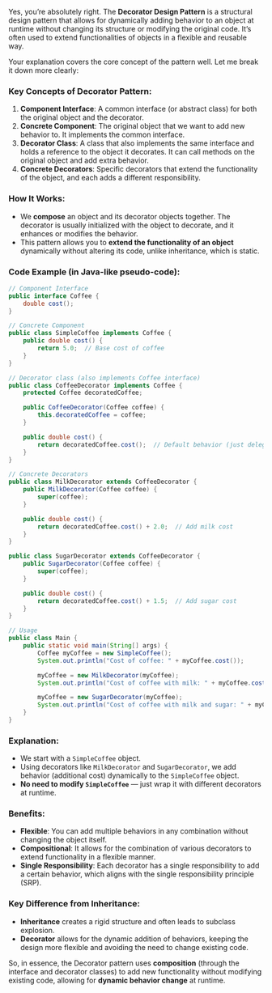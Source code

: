 Yes, you’re absolutely right. The **Decorator Design Pattern** is a structural design pattern that allows for dynamically adding behavior to an object at runtime without changing its structure or modifying the original code. It’s often used to extend functionalities of objects in a flexible and reusable way.

Your explanation covers the core concept of the pattern well. Let me break it down more clearly:

### Key Concepts of Decorator Pattern:

1. **Component Interface**: A common interface (or abstract class) for both the original object and the decorator.
2. **Concrete Component**: The original object that we want to add new behavior to. It implements the common interface.
3. **Decorator Class**: A class that also implements the same interface and holds a reference to the object it decorates. It can call methods on the original object and add extra behavior.
4. **Concrete Decorators**: Specific decorators that extend the functionality of the object, and each adds a different responsibility.

### How It Works:

* We **compose** an object and its decorator objects together. The decorator is usually initialized with the object to decorate, and it enhances or modifies the behavior.
* This pattern allows you to **extend the functionality of an object** dynamically without altering its code, unlike inheritance, which is static.

### Code Example (in Java-like pseudo-code):

```java
// Component Interface
public interface Coffee {
    double cost();
}

// Concrete Component
public class SimpleCoffee implements Coffee {
    public double cost() {
        return 5.0;  // Base cost of coffee
    }
}

// Decorator class (also implements Coffee interface)
public class CoffeeDecorator implements Coffee {
    protected Coffee decoratedCoffee;

    public CoffeeDecorator(Coffee coffee) {
        this.decoratedCoffee = coffee;
    }

    public double cost() {
        return decoratedCoffee.cost();  // Default behavior (just delegate)
    }
}

// Concrete Decorators
public class MilkDecorator extends CoffeeDecorator {
    public MilkDecorator(Coffee coffee) {
        super(coffee);
    }

    public double cost() {
        return decoratedCoffee.cost() + 2.0;  // Add milk cost
    }
}

public class SugarDecorator extends CoffeeDecorator {
    public SugarDecorator(Coffee coffee) {
        super(coffee);
    }

    public double cost() {
        return decoratedCoffee.cost() + 1.5;  // Add sugar cost
    }
}

// Usage
public class Main {
    public static void main(String[] args) {
        Coffee myCoffee = new SimpleCoffee();
        System.out.println("Cost of coffee: " + myCoffee.cost());

        myCoffee = new MilkDecorator(myCoffee);
        System.out.println("Cost of coffee with milk: " + myCoffee.cost());

        myCoffee = new SugarDecorator(myCoffee);
        System.out.println("Cost of coffee with milk and sugar: " + myCoffee.cost());
    }
}
```

### Explanation:

* We start with a `SimpleCoffee` object.
* Using decorators like `MilkDecorator` and `SugarDecorator`, we add behavior (additional cost) dynamically to the `SimpleCoffee` object.
* **No need to modify `SimpleCoffee`** — just wrap it with different decorators at runtime.

### Benefits:

* **Flexible**: You can add multiple behaviors in any combination without changing the object itself.
* **Compositional**: It allows for the combination of various decorators to extend functionality in a flexible manner.
* **Single Responsibility**: Each decorator has a single responsibility to add a certain behavior, which aligns with the single responsibility principle (SRP).

### Key Difference from Inheritance:

* **Inheritance** creates a rigid structure and often leads to subclass explosion.
* **Decorator** allows for the dynamic addition of behaviors, keeping the design more flexible and avoiding the need to change existing code.

So, in essence, the Decorator pattern uses **composition** (through the interface and decorator classes) to add new functionality without modifying existing code, allowing for **dynamic behavior change** at runtime.
